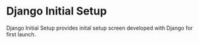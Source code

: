 # Django Initial Setup

Django Initial Setup provides inital setup screen developed with Django for first launch.

